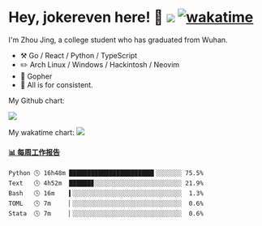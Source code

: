 # Hey, jokereven here! 👋 ![](https://visitor-badge.laobi.icu/badge?page_id=jokereven.readme) [![wakatime](https://wakatime.com/badge/user/eada5769-12fd-41f7-af3d-65254494dce1.svg)](https://wakatime.com/@eada5769-12fd-41f7-af3d-65254494dce1)

I'm Zhou Jing, a college student who has graduated from Wuhan.
-   :hammer_and_pick: Go / React / Python / TypeScript
-   :pencil2: Arch Linux / Windows / Hackintosh / Neovim
-   :seedling: Gopher
-   :thought_balloon: All is for consistent.

My Github chart:

![](https://ghchart.rshah.org/JonnieWayy)

My wakatime chart:
![](https://wakatime.com/share/@jokereven/1679dc82-4bf9-4b63-9203-390d608503de.png)

<!-- waka-box start -->
#### <a href="https://gist.github.com/9f8118785e2d128d746db5f61b0e0a2a" target="_blank">📊 每周工作报告</a>
```text
Python 🕓 16h48m ███████████████████████▍░░░░░░░ 75.5%
Text   🕓 4h52m  ██████▊░░░░░░░░░░░░░░░░░░░░░░░░ 21.9%
Bash   🕓 16m    ▍░░░░░░░░░░░░░░░░░░░░░░░░░░░░░░  1.3%
TOML   🕓 7m     ▏░░░░░░░░░░░░░░░░░░░░░░░░░░░░░░  0.6%
Stata  🕓 7m     ▏░░░░░░░░░░░░░░░░░░░░░░░░░░░░░░  0.6%
```
<!-- Powered by https://github.com/journey-ad/waka-box-go . -->
<!-- waka-box end -->
